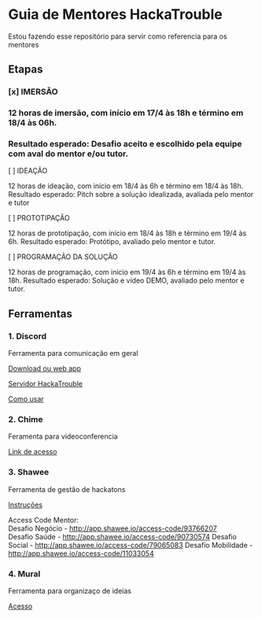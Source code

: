 # Guia de Mentores HackaTrouble

Estou fazendo esse repositório para servir como referencia para os mentores

## Etapas

### [x] IMERSÃO
### 12 horas de imersão, com início em 17/4 às 18h e término em 18/4 às 06h.
### Resultado esperado: Desafio aceito e escolhido pela equipe com aval do mentor e/ou tutor.

[ ]  IDEAÇÃO

12 horas de ideação, com início em 18/4 às 6h e término em 18/4 às 18h.
Resultado esperado: Pitch sobre a solução idealizada, avaliada pelo mentor e tutor

[ ] PROTOTIPAÇÃO

12 horas de prototipação, com início em 18/4 às 18h e término em 19/4 às 6h.
Resultado esperado: Protótipo, avaliado pelo mentor e tutor.

[ ] PROGRAMAÇÃO DA SOLUÇÃO

12 horas de programação, com início em 19/4 às 6h e término em 19/4 às 18h.
Resultado esperado: Solução e vídeo DEMO, avaliado pelo mentor e tutor.

## Ferramentas

### 1. Discord
Ferramenta para comunicação em geral

[Download ou web app](https://discordapp.com/)

[Servidor HackaTrouble](https://discord.gg/vQ9DnTJ)

[Como usar](https://github.com/ferfoster/hackaTrouble/blob/master/INSCRICAO_DISCORD_MENTORES.pdf)

### 2. Chime
Feramenta para videoconferencia

[Link de acesso](https://signin.id.ue1.app.chime.aws//?callback_url=https%3A%2F%2Fapp.chime.aws%2F%3Fcsrf_token%3DnjqP6CmrUdd0nhlNvYKlPE48euJON38x)

### 3. Shawee
Ferramenta de gestão de hackatons

[Instruções](https://github.com/ferfoster/hackaTrouble/blob/master/INSCRICAO_SHAWEE_MENTORES.pdf)

Access Code Mentor:  
Desafio Negócio - http://app.shawee.io/access-code/93766207   
Desafio Saúde - http://app.shawee.io/access-code/90730574 
Desafio Social - http://app.shawee.io/access-code/79065083 
Desafio Mobilidade - http://app.shawee.io/access-code/11033054

### 4. Mural
Ferramenta para organizaço de ideias

[Acesso](https://mural.co)
